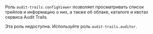 Роль `audit-trails.configViewer` позволяет просматривать список трейлов и информацию о них, а также об облаке, каталоге и квотах сервиса Audit Trails.

Эта роль недоступна. Используйте роль `audit-trails.auditor`.